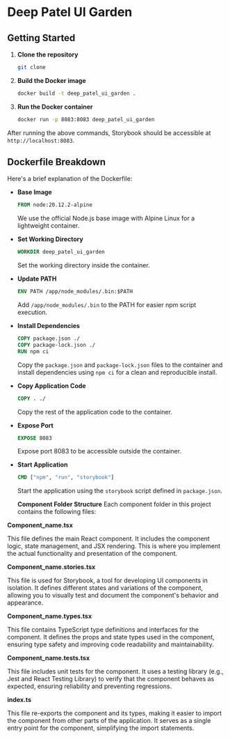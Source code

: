 # Deep Patel UI Garden





## Getting Started

1. **Clone the repository**

    ```sh
    git clone 
    ```

2. **Build the Docker image**

    ```sh
    docker build -t deep_patel_ui_garden .
    ```

3. **Run the Docker container**

    ```sh
    docker run -p 8083:8083 deep_patel_ui_garden
    ```

After running the above commands, Storybook should be accessible at `http://localhost:8083`.

## Dockerfile Breakdown

Here's a brief explanation of the Dockerfile:

- **Base Image**

    ```dockerfile
    FROM node:20.12.2-alpine
    ```

    We use the official Node.js base image with Alpine Linux for a lightweight container.

- **Set Working Directory**

    ```dockerfile
    WORKDIR deep_patel_ui_garden
    ```

    Set the working directory inside the container.

- **Update PATH**

    ```dockerfile
    ENV PATH /app/node_modules/.bin:$PATH
    ```

    Add `/app/node_modules/.bin` to the PATH for easier npm script execution.

- **Install Dependencies**

    ```dockerfile
    COPY package.json ./
    COPY package-lock.json ./
    RUN npm ci
    ```

    Copy the `package.json` and `package-lock.json` files to the container and install dependencies using `npm ci` for a clean and reproducible install.

- **Copy Application Code**

    ```dockerfile
    COPY . ./
    ```

    Copy the rest of the application code to the container.

- **Expose Port**

    ```dockerfile
    EXPOSE 8083
    ```

    Expose port 8083 to be accessible outside the container.

- **Start Application**

    ```dockerfile
    CMD ["npm", "run", "storybook"]
    ```

    Start the application using the `storybook` script defined in `package.json`.

  **Component Folder Structure**
Each component folder in this project contains the following files:

**Component_name.tsx**

This file defines the main React component. It includes the component logic, state management, and JSX rendering. This is where you implement the actual functionality and presentation of the component.

**Component_name.stories.tsx**

This file is used for Storybook, a tool for developing UI components in isolation. It defines different states and variations of the component, allowing you to visually test and document the component's behavior and appearance.

**Component_name.types.tsx**

This file contains TypeScript type definitions and interfaces for the component. It defines the props and state types used in the component, ensuring type safety and improving code readability and maintainability.

**Component_name.tests.tsx**

This file includes unit tests for the component. It uses a testing library (e.g., Jest and React Testing Library) to verify that the component behaves as expected, ensuring reliability and preventing regressions.

**index.ts**

This file re-exports the component and its types, making it easier to import the component from other parts of the application. It serves as a single entry point for the component, simplifying the import statements.



